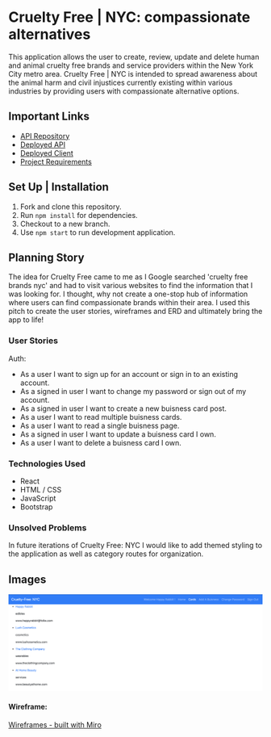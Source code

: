 # Cruelty Free | NYC: compassionate alternatives


This application allows the user to create, review, update and delete human and animal cruelty free brands and service providers within the New York City metro area.  Cruelty Free | NYC is intended to spread awareness about the animal harm and civil injustices currently existing within various industries by providing users with compassionate alternative options.


## Important Links

- [API Repository](https://github.com/HarlemHubLive/Cruelty-Free-NYC-api)
- [Deployed API](https://damp-shore-14818.herokuapp.com/)
- [Deployed Client](https://harlemhublive.github.io/Cruelty-Free-NYC-client/)
- [Project Requirements](https://docs.google.com/document/d/1K0wAjMes_r_JDwlgIMpGIyV4CiMXHEvT0REooq3Scow/edit?usp=sharing)

## Set Up | Installation

1. Fork and clone this repository.
2. Run `npm install` for dependencies.
3. Checkout to a new branch.
4. Use `npm start` to run development application.


## Planning Story

The idea for Cruelty Free came to me as I Google searched 'cruelty free brands nyc' and had to visit various websites to find the information that I was looking for. I thought, why not create a one-stop hub of information where users can find compassionate brands within their area. I used this pitch to create the user stories, wireframes and ERD and ultimately bring the app to life!


### User Stories

Auth:
- As a user I want to sign up for an account or sign in to an existing account.
- As a signed in user I want to change my password or sign out of my account.
- As a signed in user I want to create a new buisness card post.
- As a user I want to read multiple buisness cards.
- As a user I want to read a single buisness page.
- As a signed in user I want to update a buisness card I own.
- As a user I want to delete a buisness card I own.


### Technologies Used

- React
- HTML / CSS
- JavaScript
- Bootstrap

### Unsolved Problems

In future iterations of Cruelty Free: NYC I would like to add themed styling to the application as well as category routes for organization.


## Images

![Application](Application.png)

#### Wireframe:
[Wireframes - built with Miro](https://miro.com/app/board/o9J_klBOA7o=/)
